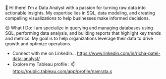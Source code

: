 
👋 Hi there!
I’m a Data Analyst with a passion for turning raw data into actionable insights. 
My expertise lies in SQL, data modeling, and creating compelling visualizations to help businesses make informed decisions.

😊 What I Do:
I am specialize in querying and managing databases using SQL, performing data analysis, and building reports that highlight key trends and metrics.
My goal is to help organizations leverage their data to drive growth and optimize operations.

* Connect with me on LinkedIn... https://www.linkedin.com/in/richa-patel-data-analyst/
* Explore my Tableau profile : 📫 https://public.tableau.com/app/profile/namrata.s





